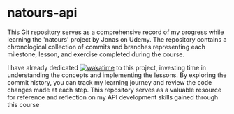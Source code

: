 # natours-api
This Git repository serves as a comprehensive record of my progress while learning the 'natours' project by Jonas on Udemy. The repository contains a chronological collection of commits and branches representing each milestone, lesson, and exercise completed during the course.

I have already dedicated [![wakatime](https://wakatime.com/badge/github/Khubayan/natours-api.svg)](https://wakatime.com/badge/github/Khubayan/natours-api) to this project, investing time in understanding the concepts and implementing the lessons. By exploring the commit history, you can track my learning journey and review the code changes made at each step. This repository serves as a valuable resource for reference and reflection on my API development skills gained through this course
